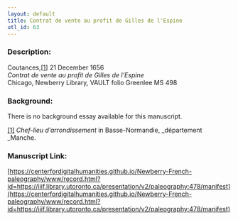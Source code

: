 ```yaml
---
layout: default
title: Contrat de vente au profit de Gilles de l'Espine
utl_id: 63
---
```


### Description:

Coutances,<a id="_ftnref1">[[1]](#_ftn1)</a> 21 December 1656<br>
_Contrat de vente au profit de Gilles de l’Espine_<br>
Chicago, Newberry Library, VAULT folio Greenlee MS 498

### Background:

There is no background essay available for this manuscript.

<a id="_ftn1">[[1]](#_ftnref1)</a> _Chef-lieu d’arrondissement_ in Basse-Normandie, _département _Manche. 

### Manuscript Link:

[https://centerfordigitalhumanities.github.io/Newberry-French-paleography/www/record.html?id=https://iiif.library.utoronto.ca/presentation/v2/paleography:478/manifest](https://centerfordigitalhumanities.github.io/Newberry-French-paleography/www/record.html?id=https://iiif.library.utoronto.ca/presentation/v2/paleography:478/manifest)
